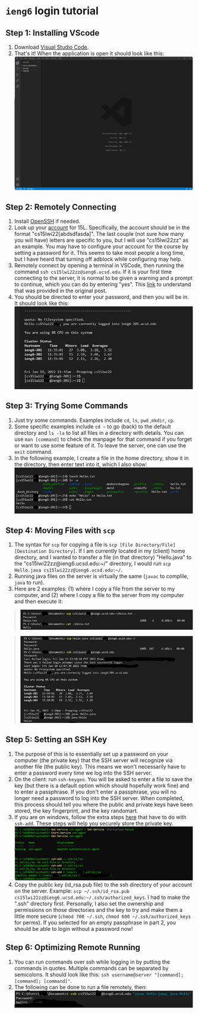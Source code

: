 # `ieng6` login tutorial
## Step 1: Installing VScode

1.  Download [Visual Studio Code](https://code.visualstudio.com/).
2. That's it! When the application is open it should look like this:
![Image](Step_1.png)

## Step 2: Remotely Connecting

1. Install [OpenSSH](https://docs.microsoft.com/en-us/windows-server/administration/openssh/openssh_install_firstuse) if needed.
2. Look up your [account](https://sdacs.ucsd.edu/~icc/index.php) for 15L. Specifically, the account should be in the format "cs15lwi22[abdsdfasda]". The last couple (not sure how many you will have) letters are specific to you, but I will use "cs15lwi22zz" as an example. You may have to configure your account for the course by setting a password for it. This seems to take most people a long time, but I have heard that turning off adblock while configuring may help.
3. Remotely connect by opening a terminal in VSCode, then running the command 
`ssh cs15lwi22zz@ieng6.ucsd.edu`. If it is your first time connecting to the server, it is normal to be given a warning and a prompt to continue, which you can do by entering "yes". This [link](https://superuser.com/questions/421074/ssh-the-authenticity-of-host-host-cant-be-established/421084#421084) to understand that was provided in the original post.
4. You should be directed to enter your password, and then you will be in. It should look like this:
![Image](Step_2.png)

## Step 3: Trying Some Commands
1. Just try some commands. Examples include `cd`, `ls`, `pwd` ,`mkdir`, `cp`.
2. Some specific examples include `cd ~` to go (back) to the default directory and `ls -la` to list all files in a directory with details. You can use `man [command]` to check the manpage for that command if you forget or want to use some feature of it. To leave the server, one can use the `exit` command.
3. In the following example, I create a file in the home directory, show it in the directory, then enter text into it, which I also show:
![Image](Step_3.png)

## Step 4: Moving Files with `scp`
1. The syntax for `scp` for copying a file is `scp [File Directory/File] [Destination Directory]`. If I am currently located in my (client) home directory, and I wanted to transfer a file (in that directory) "Hello.java" to the "cs15lwi22zz@ieng6[]().ucsd.edu:~/" directory, I would run `scp Hello.java cs15lwi22zz@ieng6.ucsd.edu:~/`.
2. Running java files on the server is virtually the same (`javac` to complile, `java` to run).
3. Here are 2 examples: (1) where I copy a file from the server to my computer, and (2) where I copy a file to the server from my computer and then execute it:

> ![Image](Step_4_1.png)


>![Image](Step_4_2.png)


## Step 5: Setting an SSH Key
1. The purpose of this is to essentially set up a password on your computer (the private key) that the SSH server will recognize via another file (the public key). This means we won't necessarily have to enter a password every time we log into the SSH server.
2. On the client: run `ssh-keygen`. You will be asked to enter a file to save the key (but there is a default option which should hopefully work fine) and to enter a passphrase. If you don't enter a passphrase, you will no longer need a password to log into the SSH server. When completed, this process should tell you where the public and private keys have been stored, the key fingerprint, and the key randomart.
3. If you are on windows, follow the extra steps [here](https://docs.microsoft.com/en-us/windows-server/administration/openssh/openssh_keymanagement#user-key-generation) that have to do with `ssh-add`. These steps will help you securely store the private key.
![Image](Step_5.png)
4. Copy the public key (id_rsa.pub file) to the ssh directory of your account on the server. Example: `scp ~/.ssh/id_rsa.pub cs15lwi22zz@ieng6.ucsd.edu:~/.ssh/authorized_keys`. I had to make the ".ssh" directory first. Personally, I also set the ownership and permissions on those directories and the key to try and make them a little more secure (`chmod 700 ~/.ssh`, `chmod 600 ~/.ssh/authorized_keys` for perms). If you selected for an empty passphrase in part 2, you should be able to login without a password now!

## Step 6: Optimizing Remote Running
1. You can run commands over ssh while logging in by putting the commands in quotes. Multiple commands can be separated by semicolons. It should look like this: `ssh username@server "[command]; [command]; [command]"`.
2. The following can be done to run a file remotely, then:
![Image](Step_6.png)